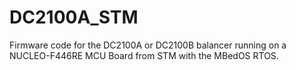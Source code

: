# DC2100A_STM
 Firmware code for the DC2100A or DC2100B balancer running on a NUCLEO-F446RE MCU Board from STM with the MBedOS RTOS.
